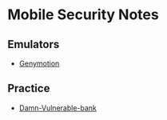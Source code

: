 
# Mobile Security Notes

## Emulators


* [Genymotion](./Genymotion.md)
  
## Practice

* [Damn-Vulnerable-bank](https://github.com/rewanthtammana/Damn-Vulnerable-Bank)